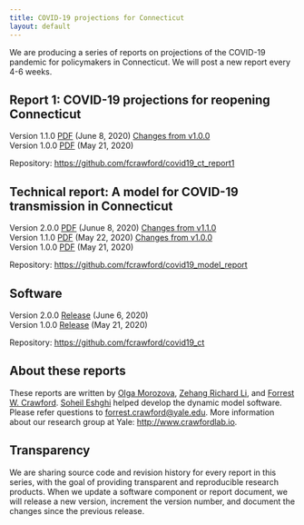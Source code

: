 ```yaml
---
title: COVID-19 projections for Connecticut
layout: default
---
```


We are producing a series of reports on projections of the COVID-19 pandemic for policymakers in Connecticut. We will post a new report every 4-6 weeks. 

## Report 1: COVID-19 projections for reopening Connecticut

Version 1.1.0 [PDF](https://github.com/fcrawford/covid19_ct_report1/releases/download/v1.1.0/report1.pdf) (June 8, 2020) [Changes from v1.0.0](https://github.com/fcrawford/covid19_ct_report1/compare/v1.0.0...v1.1.0)<br> 
Version 1.0.0 [PDF](https://github.com/fcrawford/covid19_ct_report1/releases/download/v1.0.0/report1.pdf) (May 21, 2020) 

Repository: <https://github.com/fcrawford/covid19_ct_report1>


## Technical report: A model for COVID-19 transmission in Connecticut

Version 2.0.0 [PDF](https://github.com/fcrawford/covid19_model_report/releases/download/v2.0.0/covid19_tech_report.pdf) (Junue 8, 2020) [Changes from v1.1.0](https://github.com/fcrawford/covid19_model_report/compare/v1.1.0...v2.0.0)<br>
Version 1.1.0 [PDF](https://github.com/fcrawford/covid19_model_report/releases/download/v1.1.0/covid19_tech_report.pdf) (May 22, 2020) [Changes from v1.0.0](https://github.com/fcrawford/covid19_model_report/compare/v1.0.0...v1.1.0)<br>
Version 1.0.0 [PDF](https://github.com/fcrawford/covid19_model_report/releases/download/v1.0.0/covid19_tech_report.pdf) (May 21, 2020)

Repository: <https://github.com/fcrawford/covid19_model_report>


## Software 

Version 2.0.0 [Release](https://github.com/fcrawford/covid19_ct/releases/tag/v2.0.0) (June 6, 2020)<br>
Version 1.0.0 [Release](https://github.com/fcrawford/covid19_ct/releases/tag/v1.0.0) (May 21, 2020) 

Repository: <https://github.com/fcrawford/covid19_ct>


## About these reports

These reports are written by [Olga Morozova](http://campuspress.yale.edu/omorozova/), [Zehang Richard Li](https://zehangli.com/), and [Forrest W. Crawford](http://www.crawfordlab.io/). [Soheil Eshghi](http://www.soheileshghi.com/) helped develop the dynamic model software.  Please refer questions to <forrest.crawford@yale.edu>.  More information about our research group at Yale: <http://www.crawfordlab.io>. 

## Transparency

We are sharing source code and revision history for every report in this series, with the goal of providing transparent and reproducible research products.  When we update a software component or report document, we will release a new version, increment the version number, and document the changes since the previous release.  


